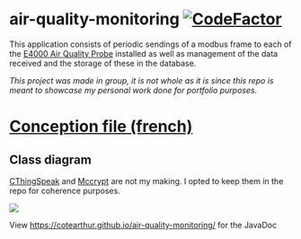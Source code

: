 # air-quality-monitoring [![CodeFactor](https://www.codefactor.io/repository/github/cotearthur/air-quality-monitoring/badge)](https://www.codefactor.io/repository/github/cotearthur/air-quality-monitoring)
 
This application consists of periodic sendings of a modbus frame to each of the [E4000 Air Quality Probe](http://nano-sense.com/wp-content/uploads/2018/11/E4000NG-advanced-datasheet.pdf) installed as well as management of the data received and the storage of these in the database.

_This project was made in group, it is not whole as it is since this repo is meant to showcase my personal work done for portfolio purposes._



# [Conception file (french)](https://cotearthur.github.io/air-quality-monitoring/conception-file.pdf)

## Class diagram

[CThingSpeak](https://github.com/CoteArthur/air-quality-monitoring/blob/master/src/CThingSpeak.java) and [Mccrypt](https://github.com/CoteArthur/air-quality-monitoring/blob/master/src/Mccrypt.java) are not my making. I opted to keep them in the repo for coherence purposes.

![](https://cotearthur.github.io/air-quality-monitoring/class-diagram.png)

View https://cotearthur.github.io/air-quality-monitoring/ for the JavaDoc
